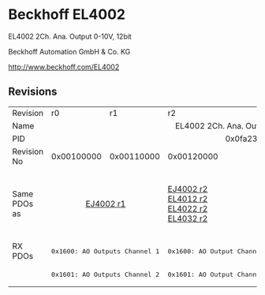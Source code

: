 # Beckhoff EL4002

EL4002 2Ch. Ana. Output 0-10V, 12bit

Beckhoff Automation GmbH & Co. KG

http://www.beckhoff.com/EL4002

## Revisions
<table>
<tr >
<td>Revision</td>
<td>r0</td>
<td>r1</td>
<td>r2</td>
<td>r3</td>
<td>r4</td>
<td>r5</td>
</tr>
<tr >
<td>Name</td>
<td colspan=6 align="center">EL4002 2Ch. Ana. Output 0-10V, 12bit</td>
</tr>
<tr >
<td>PID</td>
<td colspan=6 align="center">0x0fa23052</td>
</tr>
<tr >
<td>Revision No</td>
<td>0x00100000</td>
<td>0x00110000</td>
<td>0x00120000</td>
<td>0x00130000</td>
<td>0x00140000</td>
<td>0x00150000</td>
</tr>
<tr >
<td>Same PDOs as</td>
<td colspan=2 align="center"><a href="EJ4002">EJ4002 r1</a></td>
<td><a href="EJ4002">EJ4002 r2</a><br/><a href="EL4012">EL4012 r2</a><br/><a href="EL4022">EL4022 r2</a><br/><a href="EL4032">EL4032 r2</a></td>
<td colspan=2 align="center"><a href="EL4012">EL4012 r3</a><br/><a href="EL4012">EL4012 r4</a><br/><a href="EL4022">EL4022 r3</a><br/><a href="EL4022">EL4022 r4</a><br/><a href="EL4022">EL4022 r5</a><br/><a href="EL4032">EL4032 r3</a><br/><a href="EL4032">EL4032 r4</a></td>
<td><a href="EL4012">EL4012 r5</a><br/><a href="EL4022">EL4022 r6</a><br/><a href="EL4032">EL4032 r5</a></td>
</tr>
<tr class="rxpdo pdosection">
<td rowspan=2 valign=top>RX PDOs</td>
<td colspan=2 align="left"><pre>0x1600: AO Outputs Channel 1</pre></td>
<td><pre>0x1600: AO Output Channel 1</pre></td>
<td colspan=3 align="left"><pre>0x1600: AO Outputs Channel 1</pre></td>
<td></td>
</tr>
<tr class="rxpdo pdosection">
<td colspan=2 align="left"><pre>0x1601: AO Outputs Channel 2</pre></td>
<td><pre>0x1601: AO Output Channel 2</pre></td>
<td colspan=3 align="left"><pre>0x1601: AO Outputs Channel 2</pre></td>
</tr>
</table>
